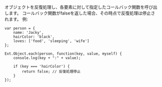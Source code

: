 オブジェクトを反復処理し、各要素に対して指定したコールバック関数を呼び出します。 コールバック関数がfalseを返した場合、その時点で反復処理は停止されます。 例:

    var person = {
        name: 'Jacky',
        hairColor: 'black',
        loves: ['food', 'sleeping', 'wife']
    };

    Ext.Object.each(person, function(key, value, myself) {
        console.log(key + ":" + value);

        if (key === 'hairColor') {
            return false; // 反復処理停止
        }
    });

